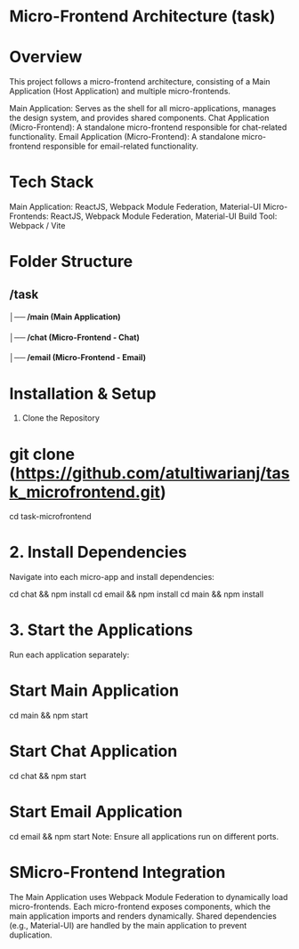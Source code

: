 # Micro-Frontend Architecture (task)
# Overview
This project follows a micro-frontend architecture, consisting of a Main Application (Host Application) and multiple micro-frontends.

Main Application: Serves as the shell for all micro-applications, manages the design system, and provides shared components.
Chat Application (Micro-Frontend): A standalone micro-frontend responsible for chat-related functionality.
Email Application (Micro-Frontend): A standalone micro-frontend responsible for email-related functionality.
# Tech Stack
Main Application: ReactJS, Webpack Module Federation, Material-UI
Micro-Frontends: ReactJS, Webpack Module Federation, Material-UI
Build Tool: Webpack / Vite
# Folder Structure

## /task
#### │── /main  (Main Application)
#### │── /chat  (Micro-Frontend - Chat)
#### │── /email (Micro-Frontend - Email)
# Installation & Setup
1. Clone the Repository

# git clone (https://github.com/atultiwarianj/task_microfrontend.git)
cd task-microfrontend



# 2. Install Dependencies
Navigate into each micro-app and install dependencies:

cd chat && npm install
cd email && npm install
cd main && npm install


# 3. Start the Applications
Run each application separately:

# Start Main Application
cd main && npm start

# Start Chat Application
cd chat && npm start

# Start Email Application
cd email && npm start
Note: Ensure all applications run on different ports.

# SMicro-Frontend Integration
The Main Application uses Webpack Module Federation to dynamically load micro-frontends.
Each micro-frontend exposes components, which the main application imports and renders dynamically.
Shared dependencies (e.g., Material-UI) are handled by the main application to prevent duplication.
